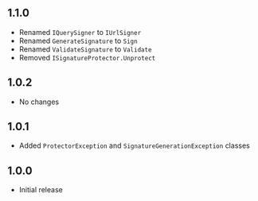 1.1.0
-----

* Renamed `IQuerySigner` to `IUrlSigner`
* Renamed `GenerateSignature` to `Sign`
* Renamed `ValidateSignature` to `Validate`
* Removed `ISignatureProtector.Unprotect`

1.0.2
-----

* No changes

1.0.1
-----

* Added `ProtectorException` and `SignatureGenerationException` classes

1.0.0
-----

* Initial release
